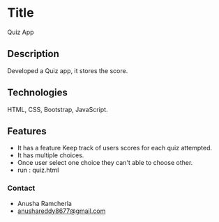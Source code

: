 # Title 
Quiz App
## Description 
Developed a Quiz app, it stores the score.

## Technologies  
HTML, CSS, Bootstrap, JavaScript.
## Features 
- It has a feature Keep track of users scores for each quiz attempted.
- It has multiple choices.
- Once user select one choice they can't able to choose other.
- run : quiz.html
### Contact
- Anusha Ramcherla
- anushareddy8677@gmail.com
